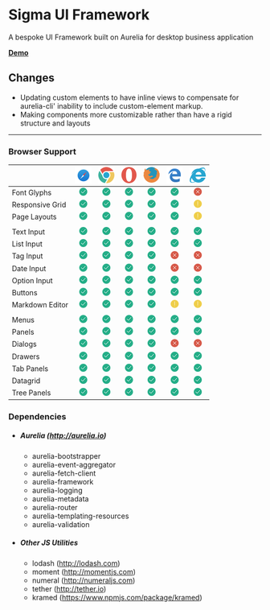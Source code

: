 # Sigma UI Framework

A bespoke UI Framework built on Aurelia for desktop business application


**[Demo](http://demo-v2.sigmaframeworks.io/)**

## Changes
* Updating custom elements to have inline views to compensate for aurelia-cli' inability to include custom-element markup.
* Making components more customizable rather than have a rigid structure and layouts

---

### Browser Support

|  |![Safari](images/browsers/safari.png)|![Chrome](images/browsers/chrome.png)|![Opera](images/browsers/opera.png)|![Firefox](images/browsers/firefox.png)|![Edge](images/browsers/edge.png)|![IE11](images/browsers/ie.png)|
|---|:---:|:---:|:---:|:---:|:---:|:---:|
|Font Glyphs|![Working](images/browsers/success.png)|![Working](images/browsers/success.png)|![Working](images/browsers/success.png)|![Working](images/browsers/success.png)|![Working](images/browsers/success.png)|![Untested](images/browsers/error.png)|
|Responsive Grid|![Working](images/browsers/success.png)|![Working](images/browsers/success.png)|![Working](images/browsers/success.png)|![Working](images/browsers/success.png)|![Working](images/browsers/success.png)|![Untested](images/browsers/warning.png)|
|Page Layouts|![Working](images/browsers/success.png)|![Working](images/browsers/success.png)|![Working](images/browsers/success.png)|![Working](images/browsers/success.png)|![Working](images/browsers/success.png)|![Untested](images/browsers/warning.png)|
||
|Text Input|![Working](images/browsers/success.png)|![Working](images/browsers/success.png)|![Working](images/browsers/success.png)|![Working](images/browsers/success.png)|![Working](images/browsers/success.png)|![Working](images/browsers/success.png)|
|List Input|![Working](images/browsers/success.png)|![Working](images/browsers/success.png)|![Working](images/browsers/success.png)|![Working](images/browsers/success.png)|![Working](images/browsers/success.png)|![Working](images/browsers/success.png)|
|Tag Input|![Working](images/browsers/success.png)|![Working](images/browsers/success.png)|![Working](images/browsers/success.png)|![Working](images/browsers/success.png)|![Error](images/browsers/error.png)|![Error](images/browsers/error.png)|
|Date Input|![Working](images/browsers/success.png)|![Working](images/browsers/success.png)|![Working](images/browsers/success.png)|![Working](images/browsers/success.png)|![Error](images/browsers/error.png)|![Error](images/browsers/error.png)|
|Option Input|![Working](images/browsers/success.png)|![Working](images/browsers/success.png)|![Working](images/browsers/success.png)|![Working](images/browsers/success.png)|![Working](images/browsers/success.png)|![Working](images/browsers/success.png)|
|Buttons|![Working](images/browsers/success.png)|![Working](images/browsers/success.png)|![Working](images/browsers/success.png)|![Working](images/browsers/success.png)|![Working](images/browsers/success.png)|![Working](images/browsers/success.png)|
|Markdown Editor|![Working](images/browsers/success.png)|![Working](images/browsers/success.png)|![Working](images/browsers/success.png)|![Working](images/browsers/success.png)|![Untested](images/browsers/warning.png)|![Untested](images/browsers/warning.png)|
||
|Menus|![Working](images/browsers/success.png)|![Working](images/browsers/success.png)|![Working](images/browsers/success.png)|![Working](images/browsers/success.png)|![Working](images/browsers/success.png)|![Working](images/browsers/success.png)|
|Panels|![Working](images/browsers/success.png)|![Working](images/browsers/success.png)|![Working](images/browsers/success.png)|![Working](images/browsers/success.png)|![Working](images/browsers/success.png)|![Working](images/browsers/success.png)|
|Dialogs|![Working](images/browsers/success.png)|![Working](images/browsers/success.png)|![Working](images/browsers/success.png)|![Working](images/browsers/success.png)|![Error](images/browsers/error.png)|![Error](images/browsers/error.png)|
|Drawers|![Working](images/browsers/success.png)|![Working](images/browsers/success.png)|![Working](images/browsers/success.png)|![Working](images/browsers/success.png)|![Working](images/browsers/success.png)|![Working](images/browsers/success.png)|
|Tab Panels|![Working](images/browsers/success.png)|![Working](images/browsers/success.png)|![Working](images/browsers/success.png)|![Working](images/browsers/success.png)|![Working](images/browsers/success.png)|![Working](images/browsers/success.png)|
|Datagrid|![Working](images/browsers/success.png)|![Working](images/browsers/success.png)|![Working](images/browsers/success.png)|![Working](images/browsers/success.png)|![Working](images/browsers/success.png)|![Working](images/browsers/success.png)|
|Tree Panels|![Working](images/browsers/success.png)|![Working](images/browsers/success.png)|![Working](images/browsers/success.png)|![Working](images/browsers/success.png)|![Working](images/browsers/success.png)|![Working](images/browsers/success.png)|


### Dependencies

* ##### Aurelia (http://aurelia.io)
  * aurelia-bootstrapper
  * aurelia-event-aggregator
  * aurelia-fetch-client
  * aurelia-framework
  * aurelia-logging
  * aurelia-metadata
  * aurelia-router
  * aurelia-templating-resources
  * aurelia-validation

* ##### Other JS Utilities
  * lodash (http://lodash.com)
  * moment (http://momentjs.com)
  * numeral (http://numeraljs.com)
  * tether (http://tether.io)
  * kramed (https://www.npmjs.com/package/kramed)

